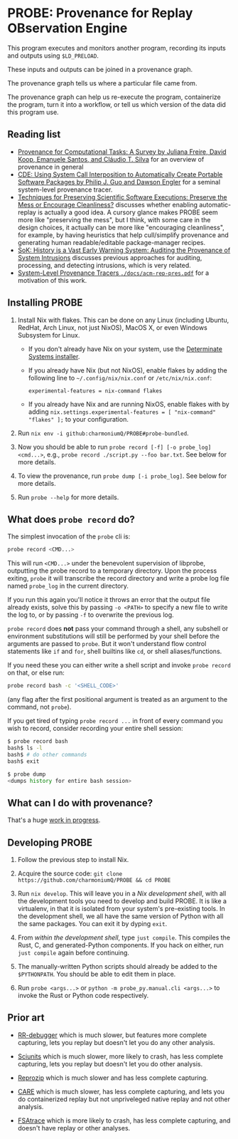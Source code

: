 # PROBE: Provenance for Replay OBservation Engine

This program executes and monitors another program, recording its inputs and outputs using `$LD_PRELOAD`.

These inputs and outputs can be joined in a provenance graph.

The provenance graph tells us where a particular file came from.

The provenance graph can help us re-execute the program, containerize the program, turn it into a workflow, or tell us which version of the data did this program use.

## Reading list

- [Provenance for Computational Tasks: A Survey by Juliana Freire, David Koop, Emanuele Santos, and Cláudio T. Silva](https://sci.utah.edu/~csilva/papers/cise2008a.pdf) for an overview of provenance in general
- [CDE: Using System Call Interposition to Automatically Create Portable Software Packages by Philip J. Guo and Dawson Engler](https://www.usenix.org/legacy/events/atc11/tech/final_files/GuoEngler.pdf) for a seminal system-level provenance tracer.
- [Techniques for Preserving Scientific Software Executions: Preserve the Mess or Encourage Cleanliness?](https://curate.nd.edu/articles/journal_contribution/Techniques_for_Preserving_Scientific_Software_Executions_Preserve_the_Mess_or_Encourage_Cleanliness_/24824439?file=43664937) discusses whether enabling automatic-replay is actually a good idea. A cursory glance makes PROBE seem more like "preserving the mess", but I think, with some care in the design choices, it actually can be more like "encouraging cleanliness", for example, by having heuristics that help cull/simplify provenance and generating human readable/editable package-manager recipes.
- [SoK: History is a Vast Early Warning System: Auditing the Provenance of System Intrusions](https://adambates.org/documents/Inam_Oakland23.pdf) discusses previous approaches for auditing, processing, and detecting intrusions, which is very related.
- [System-Level Provenance Tracers `./docs/acm-rep-pres.pdf`](./docs/acm-rep-pres.pdf) for a motivation of this work.

## Installing PROBE

1. Install Nix with flakes. This can be done on any Linux (including Ubuntu, RedHat, Arch Linux, not just NixOS), MacOS X, or even Windows Subsystem for Linux.

   - If you don't already have Nix on your system, use the [Determinate Systems installer](https://install.determinate.systems/).

   - If you already have Nix (but not NixOS), enable flakes by adding the following line to `~/.config/nix/nix.conf` or `/etc/nix/nix.conf`:

     ```
     experimental-features = nix-command flakes
     ```

   - If you already have Nix and are running NixOS, enable flakes with by adding `nix.settings.experimental-features = [ "nix-command" "flakes" ];` to your configuration.

2. Run `nix env -i github:charmoniumQ/PROBE#probe-bundled`.

3. Now you should be able to run `probe record [-f] [-o probe_log] <cmd...>`, e.g., `probe record ./script.py --foo bar.txt`. See below for more details.

4. To view the provenance, run `probe dump [-i probe_log]`. See below for more details.

5. Run `probe --help` for more details.

## What does `probe record` do?

The simplest invocation of the `probe` cli is:

```bash
probe record <CMD...>
```

This will run `<CMD...>` under the benevolent supervision of libprobe, outputting the probe record to a temporary directory. Upon the process exiting, `probe` it will transcribe the record directory and write a probe log file named `probe_log` in the current directory.

If you run this again you'll notice it throws an error that the output file already exists, solve this by passing `-o <PATH>` to specify a new file to write the log to, or by passing `-f` to overwrite the previous log.

<!--
This is stuff that normal users don't need to know about. Developers may find it useful:

The transcription process can take some time (but usually no more than a few seconds unless disk IO is exceptionally slow) after the program exits, if you don't want to automatically transcribe the record, you can pass the `-n` flag, this will change the default output path from `probe_log` to `probe_record`, and will output a probe record directory that can be transcribed to a probe log later with the `PROBE transcribe` command, however the probe record format is not stable, users are strongly encouraged to have `PROBE record` automatically transcribe the record directory immediately after the process exits. If you do separate the transcription step from recording, then transcription **must** be done on the same machine with the exact same version of the cli (and other constraints, see the [section on serialization formats](https://github.com/charmoniumQ/PROBE/blob/main/probe_src/probe_frontend/README.md#serialization-formats) for more details).
-->


`probe record` does **not** pass your command through a shell, any subshell or environment substitutions will still be performed by your shell before the arguments are passed to `probe`. But it won't understand flow control statements like `if` and `for`, shell builtins like `cd`, or shell aliases/functions.

If you need these you can either write a shell script and invoke `probe record` on that, or else run:

```bash
probe record bash -c '<SHELL_CODE>'
```

(any flag after the first positional argument is treated as an argument to the command, not `probe`).

If you get tired of typing `probe record ...` in front of every command you wish to record, consider recording your entire shell session:

``` bash
$ probe record bash
bash$ ls -l
bash$ # do other commands
bash$ exit

$ probe dump
<dumps history for entire bash session> 
```

## What can I do with provenance?

That's a huge [work in progress](https://github.com/charmoniumQ/PROBE/pulls).

## Developing PROBE

1. Follow the previous step to install Nix.

2. Acquire the source code: `git clone https://github.com/charmoniumQ/PROBE && cd PROBE`

3. Run `nix develop`. This will leave you in a _Nix development shell_, with all the development tools you need to develop and build PROBE. It is like a virtualenv, in that it is isolated from your system's pre-existing tools. In the development shell, we all have the same version of Python with all the same packages. You can exit it by dyping `exit`.

4. From _within the development shell_, type `just compile`. This compiles the Rust, C, and generated-Python components. If you hack on either, run `just compile` again before continuing.

5. The manually-written Python scripts should already be added to the `$PYTHONPATH`. You should be able to edit them in place.

6. Run `probe <args...>` or `python -m probe_py.manual.cli <args...>` to invoke the Rust or Python code respectively.

## Prior art

- [RR-debugger](https://github.com/rr-debugger/rr) which is much slower, but features more complete capturing, lets you replay but doesn't let you do any other analysis.

- [Sciunits](https://github.com/depaul-dice/sciunit) which is much slower, more likely to crash, has less complete capturing, lets you replay but doesn't let you do other analysis.

- [Reprozip](https://www.reprozip.org/) which is much slower and has less complete capturing.

- [CARE](https://proot-me.github.io/care/) which is much slower, has less complete capturing, and lets you do containerized replay but not unpriveleged native replay and not other analysis.

- [FSAtrace](https://github.com/jacereda/fsatrace) which is more likely to crash, has less complete capturing, and doesn't have replay or other analyses.
